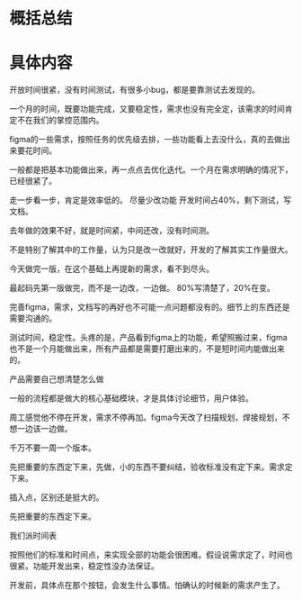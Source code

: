 # 概括总结 


# 具体内容 

开放时间很紧，没有时间测试，有很多小bug，都是要靠测试去发现的。

一个月的时间，既要功能完成，又要稳定性，需求也没有完全定，该需求的时间肯定不在我们的掌控范围内。

figma的一些需求，按照任务的优先级去排，一些功能看上去没什么，真的去做出来要花时间。

一般都是把基本功能做出来，再一点点去优化迭代。一个月在需求明确的情况下，已经很紧了。

走一步看一步，肯定是效率低的。
尽量少改功能
开发时间占40%，剩下测试，写文档。

去年做的效果不好，就是时间紧，中间还改，没有时间测。

不是特别了解其中的工作量，认为只是改一改就好，开发的了解其实工作量很大。

今天做完一版，在这个基础上再提新的需求，看不到尽头。

最起码先第一版做完，而不是一边改，一边做。
80%写清楚了，20%在变。

完善figma，需求，文档写的再好也不可能一点问题都没有的。细节上的东西还是需要沟通的。

测试时间，稳定性。头疼的是，产品看到figma上的功能，希望照搬过来，figma也不是一个月能做出来，所有产品都是需要打磨出来的，不是短时间内能做出来的。

产品需要自己想清楚怎么做

一般的流程都是做大的核心基础模块，才是具体讨论细节，用户体验。

周工感觉他不停在开发，需求不停再加。figma今天改了扫描规划，焊接规划，不想一边该一边做。

千万不要一周一个版本。

先把重要的东西定下来，先做，小的东西不要纠结，验收标准没有定下来。需求定下来。

插入点，区别还是挺大的。

先把重要的东西定下来。

我们派时间表

按照他们的标准和时间点，来实现全部的功能会很困难。假设说需求定了，时间也很紧。功能开发出来，稳定性没办法保证。

开发前，具体点在那个按钮，会发生什么事情。怕确认的时候新的需求产生了。